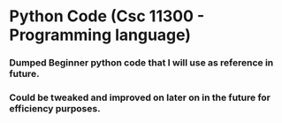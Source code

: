 # Python Code (Csc 11300 - Programming language)

### Dumped Beginner python code that I will use as reference in future. 
### Could be tweaked and improved on later on in the future for efficiency purposes.
